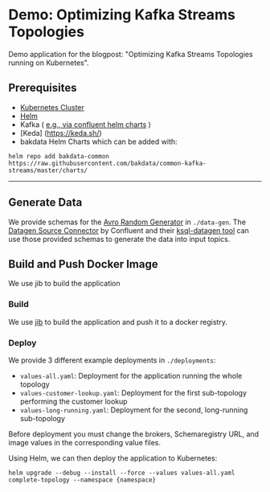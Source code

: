 # Demo: Optimizing Kafka Streams Topologies 

Demo application for the blogpost: "Optimizing Kafka Streams Topologies running on Kubernetes".

## Prerequisites
  * [Kubernetes Cluster](https://kubernetes.io/docs/tutorials/kubernetes-basics/create-cluster/)
  * [Helm](https://helm.sh/docs/intro/install/)
  * Kafka ( [e.g., via confluent helm charts](https://github.com/confluentinc/cp-helm-charts) )
  * [Keda] (https://keda.sh/)
  * bakdata Helm Charts
    which can be added with: 
```
helm repo add bakdata-common https://raw.githubusercontent.com/bakdata/common-kafka-streams/master/charts/
```
---

## Generate Data

We provide schemas for the [Avro Random Generator](https://github.com/confluentinc/avro-random-generator) in `./data-gen`. The [Datagen Source Connector](https://docs.confluent.io/kafka-connect-datagen/current/index.html) by Confluent and their [ksql-datagen tool](https://docs.confluent.io/4.1.1/ksql/docs/tutorials/generate-custom-test-data.html) can use those provided schemas to generate the data into input topics. 

## Build and Push Docker Image

We use jib to build the application 

### Build

We use [jib](https://github.com/GoogleContainerTools/jib) to build the application and push it to a docker registry.

### Deploy

We provide 3 different example deployments in `./deployments`:

- `values-all.yaml`: Deployment for the application running the whole topology
- `values-customer-lookup.yaml`: Deployment for the first sub-topology performing the customer lookup
- `values-long-running.yaml`: Deployment for the second, long-running sub-topology

Before deployment you must change the brokers, Schemaregistry URL, and image values in the corresponding value files.

Using Helm, we can then deploy the application to Kubernetes:

```
helm upgrade --debug --install --force --values values-all.yaml complete-topology --namespace {namespace}
```
